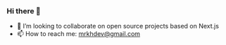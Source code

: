 ### Hi there 👋

- 👯 I’m looking to collaborate on open source projects based on Next.js
- 📫 How to reach me: mrkhdev@gmail.com

<!--
- 🌱 I’m currently learning Rust Language
- 🔭 I’m currently working on ...
- 🤔 I’m looking for help with ...
- 💬 Ask me about ...
- 😄 Pronouns: ...
- ⚡ Fun fact: ...
-->
